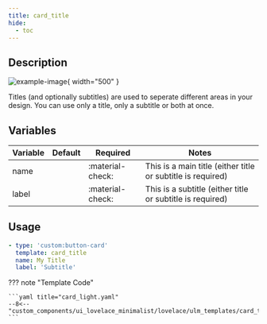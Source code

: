 ```yaml
---
title: card_title
hide:
  - toc
---
```

<!-- markdownlint-disable MD046 -->

## Description

![example-image](../../assets/img/ulm_cards/card_title.png){ width="500" }

Titles (and optionally subtitles) are used to seperate different areas in your design. You can use only a title, only a subtitle or both at once.

## Variables

| Variable | Default | Required         | Notes             |
|----------|---------|------------------|-------------------|
| name     |         | :material-check: | This is a main title (either title or subtitle is required) |
|label|   | :material-check: | This is a subtitle (either title or subtitle is required) |

## Usage

```yaml
- type: 'custom:button-card'
  template: card_title
  name: My Title
  label: 'Subtitle'
```

??? note "Template Code"

    ```yaml title="card_light.yaml"
    --8<-- "custom_components/ui_lovelace_minimalist/lovelace/ulm_templates/card_templates/title/card_title.yaml"
    ```
